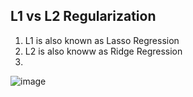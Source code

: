 ## L1 vs L2 Regularization

1. L1 is also known as Lasso Regression
2. L2 is also knoww as Ridge Regression
3. 
![image](https://user-images.githubusercontent.com/60863955/184530861-80bdac36-08ea-4475-9f31-56f06b85cf42.png)
